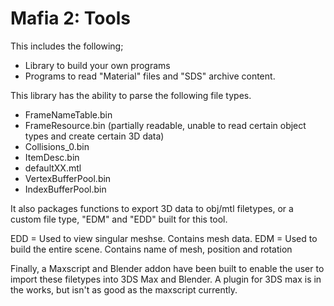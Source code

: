 # Mafia 2: Tools

This includes the following;
- Library to build your own programs
- Programs to read "Material" files and "SDS" archive content.

This library has the ability to parse the following file types.
- FrameNameTable.bin
- FrameResource.bin (partially readable, unable to read certain object types and create certain 3D data)
- Collisions_0.bin
- ItemDesc.bin
- defaultXX.mtl
- VertexBufferPool.bin
- IndexBufferPool.bin

It also packages functions to export 3D data to obj/mtl filetypes, or a custom file type, "EDM" and "EDD" built for this tool.

EDD = Used to view singular meshse. Contains mesh data.
EDM = Used to build the entire scene. Contains name of mesh, position and rotation 

Finally, a Maxscript and Blender addon have been built to enable the user to import these filetypes into 3DS Max and Blender. A plugin for 3DS max is in the works, but isn't as good as the maxscript currently.
